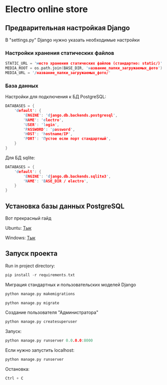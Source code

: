 # Electro online store
## Предварительная настройкая Django

В "settings.py" Django нужно указать необходимые настройки

### Настройки хранения статических файлов
```cpp
STATIC_URL = 'место хранения статических файлов (стандартно: static/)'
MEDIA_ROOT = os.path.join(BASE_DIR, 'название_папки_загружаемых_фото')
MEDIA_URL = '/название_папки_загружаемых_фото/'
```
### База данных
Настройки для подключения к БД PostgreSQL:
```cpp
DATABASES = {
    'default': {
        'ENGINE': 'django.db.backends.postgresql',
        'NAME': 'electro',
        'USER': 'login',
        'PASSWORD': 'password',
        'HOST': 'hostname/IP',
        'PORT': 'Пустое если порт стандартный',
    }
}
```
Для БД sqlite:
```cpp
DATABASES = {
    'default': {
        'ENGINE': 'django.db.backends.sqlite3',
        'NAME': 'BASE_DIR / electro',
    }
}
```
## Установка базы данных PostgreSQL
Вот прекрасный гайд

Ubuntu: [Тык](https://www.digitalocean.com/community/tutorials/how-to-install-and-use-postgresql-on-ubuntu-20-04)

Windows: [Тык](https://www.postgresql.org/download/windows/)

## Запуск проекта
Run in project directory:
```cpp
pip install -r requirements.txt
``` 

Миграция стандартных и пользовательских моделей Django
```cpp
python manage.py makemigrations 
```
```cpp
python manage.py migrate 
```
Создание пользователя "Администратора"
```cpp
python manage.py createsuperuser 
```
Запуск:
```cpp
python manage.py runserver 0.0.0.0:8000
```
Если нужно запустить localhost:
```cpp
python manage.py runserver
```
Остановка: 
```cpp
Ctrl + C
```
